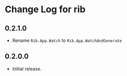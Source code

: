 # Change Log for rib

## 0.2.1.0

- Rename `Rib.App.Watch` to `Rib.App.WatchAndGenerate`

## 0.2.0.0

- Initial release.

